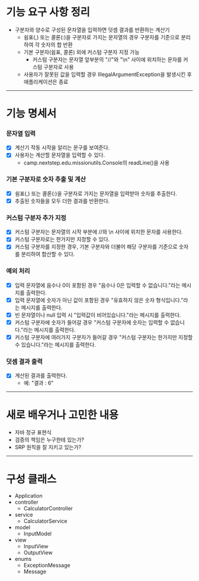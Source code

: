 # 기능 요구 사항 정리
- 구분자와 양수로 구성된 문자열을 입력하면 덧셈 결과를 반환하는 계산기
  - 쉼표(,) 또는 콜론(:)을 구분자로 가지는 문자열의 경우 구분자를 기준으로 분리하여 각 숫자의 합 반환
  - 기본 구분자(쉼표, 콜론) 외에 커스텀 구분자 지정 가능
    - 커스텀 구분자는 문자열 앞부분의 "//"와 "\n" 사이에 위치하는 문자를 커스텀 구분자로 사용
  - 사용자가 잘못된 값을 입력할 경우 IllegalArgumentException을 발생시킨 후 애플리케이션은 종료

---

# 기능 명세서
### 문자열 입력
- [x] 계산기 작동 시작을 알리는 문구를 보여준다.
- [x] 사용자는 계산할 문자열을 입력할 수 있다.
  - camp.nextstep.edu.missionutils.Console의 readLine()을 사용

### 기본 구분자로 숫자 추출 및 계산
- [x] 쉼표(,) 또는 콜론(:)을 구분자로 가지는 문자열을 입력받아 숫자를 추출한다. 
- [x] 추출된 숫자들을 모두 더한 결과를 반환한다.

### 커스텀 구분자 추가 지정
- [x] 커스텀 구분자는 문자열의 시작 부분에 //와 \n 사이에 위치한 문자를 사용한다.
- [x] 커스텀 구분자로는 한가지만 지정할 수 있다.
- [x] 커스텀 구분자를 지정한 경우, 기본 구분자와 더불어 해당 구분자를 기준으로 숫자를 분리하여 합산할 수 있다.

### 예외 처리
- [x] 입력 문자열에 음수나 0이 포함된 경우 "음수나 0은 입력할 수 없습니다."라는 메시지를 출력한다.
- [x] 입력 문자열에 숫자가 아닌 값이 포함된 경우 "유효하지 않은 숫자 형식입니다."라는 메시지를 출력한다.
- [x] 빈 문자열이나 null 입력 시 "입력값이 비어있습니다."라는 메시지를 출력한다.
- [x] 커스텀 구분자에 숫자가 들어갈 경우 "커스텀 구분자에 숫자는 입력할 수 없습니다."라는 메시지를 출력한다.
- [x] 커스텀 구분자에 여러가지 구분자가 들어갈 경우 "커스텀 구분자는 한가지만 지정할 수 있습니다."라는 메시지를 출력한다.

### 덧셈 결과 출력
- [x] 계산된 결과를 출력한다.
  - 예: "결과 : 6"

---

# 새로 배우거나 고민한 내용
- 자바 정규 표현식
- 검증의 책임은 누구한테 있는가?
- SRP 원칙을 잘 지키고 있는가?

---

# 구성 클래스
- Application
- controller
  - CalculatorController
- service
  - CalculatorService
- model
  - InputModel
- view
  - InputView
  - OutputView
- enums
  - ExceptionMessage
  - Message